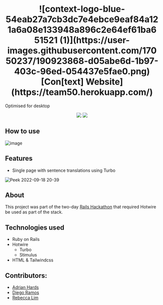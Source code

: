 

<h1 align="center">
  ![context-logo-blue-54eab27a7cb3dc7e4ebce9eaf84a121a6a08e133948a896c2e64ef61ba651521 (1)](https://user-images.githubusercontent.com/17050237/190923868-d05abe6d-1b97-403c-96ed-054437e5fae0.png)
  [Con[text] Website](https://team50.herokuapp.com/)
  
</h1>

Optimised for desktop

<p align="center">
  <!-- version -->
  <img src='https://badgen.net/badge/Ruby/v3.1.2/blue' />
  <img src='https://badgen.net/badge/Rails/v7.0.4/blue' />
</p>

## How to use
![image](https://user-images.githubusercontent.com/17050237/190924047-077afc85-df28-40d8-883c-c33873a394a7.png)

## Features
* Single page with sentence translations using Turbo

![Peek 2022-09-18 20-39](https://user-images.githubusercontent.com/17050237/190925463-93712e7a-23ca-427c-ae50-56a161ce0bd4.gif)

## About
This project was part of the two-day [Rails Hackathon](https://railshackathon.com/) that required Hotwire be used as part of the stack.

## Technologies used
* Ruby on Rails
* Hotwire
  * Turbo
  * Stimulus
* HTML & Tailwindcss

## Contributors:
* [Adrian Hards](https://github.com/adrianHards)
* [Diego Ramos](https://github.com/diegorramos84)
* [Rebecca Lim](https://github.com/RebeccaL23)
